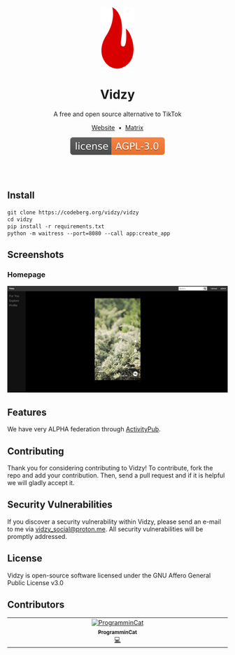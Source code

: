 <div align="center">
<img src="static/logo.png">
<h1>Vidzy</h1>
A free and open source alternative to TikTok

<a href="https://vidzy.codeberg.page/">Website</a>
&nbsp;•&nbsp;
<a href="https://matrix.to/#/#vidzysocial:fedora.im">Matrix</a>

![License: AGPL-v3.0](./license_badge.svg)
</div>

<br><br>

## Install

	git clone https://codeberg.org/vidzy/vidzy
	cd vidzy
	pip install -r requirements.txt
	python -m waitress --port=8080 --call app:create_app

## Screenshots

### Homepage
![Homepage Screenshot](./screenshots/homepage.png)

## Features

We have very ALPHA federation through [ActivityPub](https://www.w3.org/TR/activitypub/).

## Contributing

Thank you for considering contributing to Vidzy! To contribute, fork the repo and add your contribution. Then, send a pull request and if it is helpful we will gladly accept it.

## Security Vulnerabilities

If you discover a security vulnerability within Vidzy, please send an e-mail to me via [vidzy_social@proton.me](mailto:vidzy_social@proton.me). All security vulnerabilities will be promptly addressed.

## License

Vidzy is open-source software licensed under the GNU Affero General Public License v3.0

## Contributors

<!-- ALL-CONTRIBUTORS-LIST:START - Do not remove or modify this section -->
<!-- prettier-ignore-start -->
<!-- markdownlint-disable -->
<table>
  <tbody>
    <tr>
      <td align="center" valign="top" width="14.28%"><a href="https://github.com/ProgramminCat"><img src="https://avatars.githubusercontent.com/u/72707293?v=4?s=100" width="100px;" alt="ProgramminCat"/><br /><sub><b>ProgramminCat</b></sub></a><br /><a href="#code-ProgramminCat" title="Code">💻</a></td>
    </tr>
  </tbody>
</table>

<!-- markdownlint-restore -->
<!-- prettier-ignore-end -->

<!-- ALL-CONTRIBUTORS-LIST:END -->
